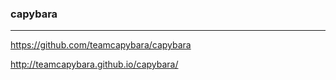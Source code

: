 ### capybara
---

https://github.com/teamcapybara/capybara

http://teamcapybara.github.io/capybara/























